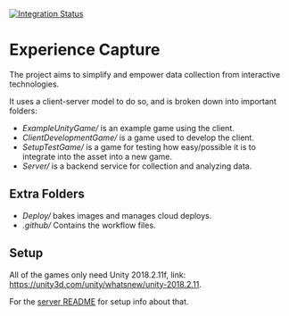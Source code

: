 [![Integration Status](https://github.com/jhburns/ExperienceCapture/workflows/Dockerfile%20and%20Yaml%20Integration/badge.svg)](https://github.com/jhburns/ExperienceCapture/actions?query=workflow%3A%22Dockerfile+and+Yaml+Integration%22)

# Experience Capture

The project aims to simplify and empower data collection from interactive technologies.

It uses a client-server model to do so, and is broken down into important folders:

- *ExampleUnityGame/* is an example game using the client.
- *ClientDevelopmentGame/* is a game used to develop the client. 
- *SetupTestGame/* is a game for testing how easy/possible it is to integrate into the asset into a new game. 
- *Server/* is a backend service for collection and analyzing data.

## Extra Folders

- *Deploy/* bakes images and manages cloud deploys. 
- *.github/* Contains the workflow files. 

## Setup

All of the games only need Unity 2018.2.11f, link: https://unity3d.com/unity/whatsnew/unity-2018.2.11.

For the [server README](https://github.com/jhburns/ExperienceCapture/tree/master/Server#server) for setup info about that.
